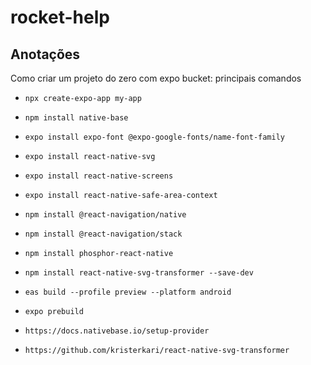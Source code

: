 # rocket-help



## Anotações

Como criar um projeto do zero com expo bucket: principais comandos

- `npx create-expo-app my-app`
- `npm install native-base`
- `expo install expo-font @expo-google-fonts/name-font-family`
- `expo install react-native-svg`
- `expo install react-native-screens`
- `expo install react-native-safe-area-context`
- `npm install @react-navigation/native`
- `npm install @react-navigation/stack`
- `npm install phosphor-react-native`
- `npm install react-native-svg-transformer --save-dev`

- `eas build --profile preview --platform android`
- `expo prebuild`

- `https://docs.nativebase.io/setup-provider`
- `https://github.com/kristerkari/react-native-svg-transformer`